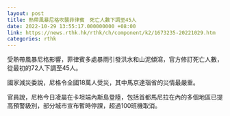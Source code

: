 ```yaml
---
layout: post
title: 熱帶風暴尼格吹襲菲律賓　死亡人數下調至45人
date: 2022-10-29 13:55:17.000000000 +08:00
link: https://news.rthk.hk/rthk/ch/component/k2/1673235-20221029.htm
categories: rthk
---
```


受熱帶風暴尼格影響，菲律賓多處暴雨引發洪水和山泥傾瀉，官方修訂死亡人數，從最初的72人下調至45人。

國家減災委說，尼格令全國18萬人受災，其中馬京達瑙省的災情最嚴重。

官員說，尼格今日凌晨在卡坦端內斯島登陸，包括首都馬尼拉在內的多個地區已提高預警級別，部分城市宣布暫時停課，超過100班機取消。
